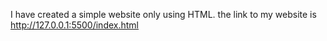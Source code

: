 I have created a simple website only using HTML.
the link to my website is http://127.0.0.1:5500/index.html
